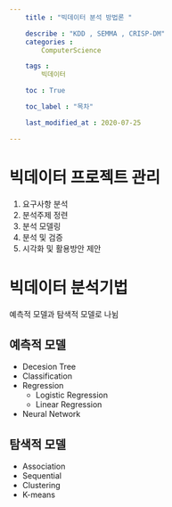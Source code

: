```yaml
---
    title : "빅데이터 분석 방법론 "

    describe : "KDD , SEMMA , CRISP-DM" 
    categories : 
        ComputerScience

    tags :
        빅데이터

    toc : True

    toc_label : "목차"        

    last_modified_at : 2020-07-25

---
```

# 빅데이터 프로젝트 관리 

1. 요구사항 분석 
2. 분석주제 정련
3. 분석 모델링
4. 분석 및 검증
5. 시각화 및 활용방안 제안

# 빅데이터 분석기법
예측적 모델과 탐색적 모델로 나뉨
## 예측적 모델
* Decesion Tree
* Classification
* Regression
  * Logistic Regression 
  * Linear Regression
* Neural Network
## 탐색적 모델
* Association
* Sequential
* Clustering
* K-means